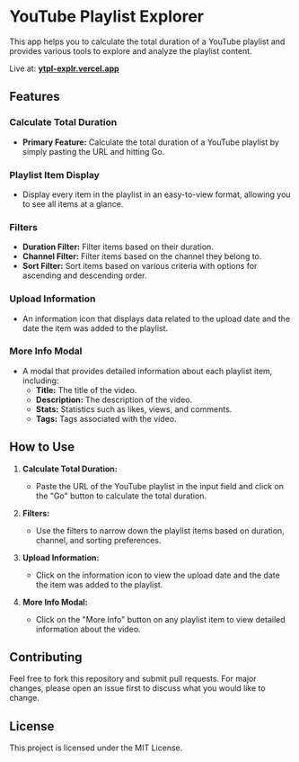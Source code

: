 
# YouTube Playlist Explorer

This app helps you to calculate the total duration of a YouTube playlist and provides various tools to explore and analyze the playlist content.

Live at: **[ytpl-explr.vercel.app](https://ytpl-explr.vercel.app)**

## Features

### **Calculate Total Duration**
- **Primary Feature:** Calculate the total duration of a YouTube playlist by simply pasting the URL and hitting Go.

### **Playlist Item Display**
- Display every item in the playlist in an easy-to-view format, allowing you to see all items at a glance.

### **Filters**
- **Duration Filter:** Filter items based on their duration.
- **Channel Filter:** Filter items based on the channel they belong to.
- **Sort Filter:** Sort items based on various criteria with options for ascending and descending order.

### **Upload Information**
- An information icon that displays data related to the upload date and the date the item was added to the playlist.

### **More Info Modal**
- A modal that provides detailed information about each playlist item, including:
  - **Title:** The title of the video.
  - **Description:** The description of the video.
  - **Stats:** Statistics such as likes, views, and comments.
  - **Tags:** Tags associated with the video.

## How to Use

1. **Calculate Total Duration:**
   - Paste the URL of the YouTube playlist in the input field and click on the "Go" button to calculate the total duration.

2. **Filters:**
   - Use the filters to narrow down the playlist items based on duration, channel, and sorting preferences.

3. **Upload Information:**
   - Click on the information icon to view the upload date and the date the item was added to the playlist.

4. **More Info Modal:**
   - Click on the "More Info" button on any playlist item to view detailed information about the video.

## Contributing

Feel free to fork this repository and submit pull requests. For major changes, please open an issue first to discuss what you would like to change.

## License

This project is licensed under the MIT License.
